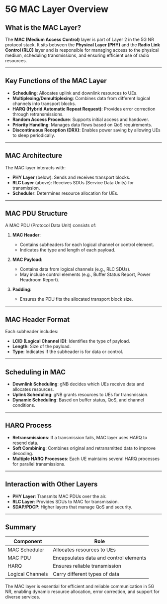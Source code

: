 # 5G MAC Layer Overview

## What is the MAC Layer?

The **MAC (Medium Access Control)** layer is part of Layer 2 in the 5G NR protocol stack. It sits between the **Physical Layer (PHY)** and the **Radio Link Control (RLC)** layer and is responsible for managing access to the physical medium, scheduling transmissions, and ensuring efficient use of radio resources.

---

## Key Functions of the MAC Layer

- **Scheduling**: Allocates uplink and downlink resources to UEs.
- **Multiplexing/Demultiplexing**: Combines data from different logical channels into transport blocks.
- **HARQ (Hybrid Automatic Repeat Request)**: Provides error correction through retransmissions.
- **Random Access Procedure**: Supports initial access and handover.
- **Priority Handling**: Manages data flows based on QoS requirements.
- **Discontinuous Reception (DRX)**: Enables power saving by allowing UEs to sleep periodically.

---

## MAC Architecture

The MAC layer interacts with:

- **PHY Layer** (below): Sends and receives transport blocks.
- **RLC Layer** (above): Receives SDUs (Service Data Units) for transmission.
- **Scheduler**: Determines resource allocation for UEs.

---

## MAC PDU Structure

A MAC PDU (Protocol Data Unit) consists of:

1. **MAC Header**:
   - Contains subheaders for each logical channel or control element.
   - Indicates the type and length of each payload.

2. **MAC Payload**:
   - Contains data from logical channels (e.g., RLC SDUs).
   - May include control elements (e.g., Buffer Status Report, Power Headroom Report).

3. **Padding**:
   - Ensures the PDU fits the allocated transport block size.

---

## MAC Header Format

Each subheader includes:

- **LCID (Logical Channel ID)**: Identifies the type of payload.
- **Length**: Size of the payload.
- **Type**: Indicates if the subheader is for data or control.

---

## Scheduling in MAC

- **Downlink Scheduling**: gNB decides which UEs receive data and allocates resources.
- **Uplink Scheduling**: gNB grants resources to UEs for transmission.
- **Dynamic Scheduling**: Based on buffer status, QoS, and channel conditions.

---

## HARQ Process

- **Retransmissions**: If a transmission fails, MAC layer uses HARQ to resend data.
- **Soft Combining**: Combines original and retransmitted data to improve decoding.
- **Multiple HARQ Processes**: Each UE maintains several HARQ processes for parallel transmissions.

---

## Interaction with Other Layers

- **PHY Layer**: Transmits MAC PDUs over the air.
- **RLC Layer**: Provides SDUs to MAC for transmission.
- **SDAP/PDCP**: Higher layers that manage QoS and security.

---

## Summary

| Component       | Role                                      |
|----------------|-------------------------------------------|
| MAC Scheduler   | Allocates resources to UEs                |
| MAC PDU         | Encapsulates data and control elements    |
| HARQ            | Ensures reliable transmission             |
| Logical Channels| Carry different types of data             |

The MAC layer is essential for efficient and reliable communication in 5G NR, enabling dynamic resource allocation, error correction, and support for diverse services.
